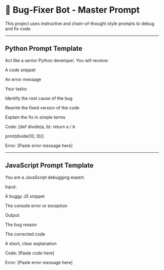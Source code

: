 # 🧠 Bug-Fixer Bot - Master Prompt

This project uses instructive and chain-of-thought style prompts to debug and fix code.

---

## Python Prompt Template

Act like a senior Python developer. You will receive:

A code snippet

An error message

Your tasks:

Identify the root cause of the bug

Rewrite the fixed version of the code

Explain the fix in simple terms

Code:
[def divide(a, b):
    return a / b

print(divide(10, 0))]

Error:
[Paste error message here]



---

## JavaScript Prompt Template

You are a JavaScript debugging expert.

Input:

A buggy JS snippet

The console error or exception

Output:

The bug reason

The corrected code

A short, clear explanation

Code:
[Paste code here]

Error:
[Paste error message here]

